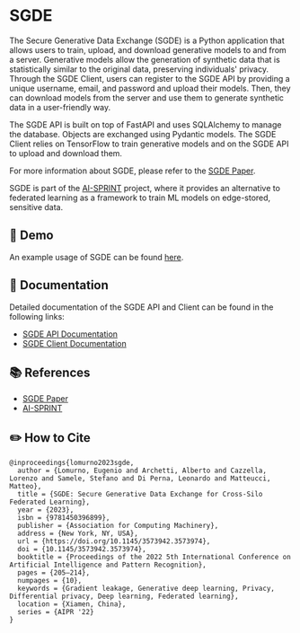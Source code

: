 # SGDE

The Secure Generative Data Exchange (SGDE) is a Python application that allows users to train, upload, and download generative models to and from a server.
Generative models allow the generation of synthetic data that is statistically similar to the original data, preserving individuals' privacy.
Through the SGDE Client, users can register to the SGDE API by providing a unique username, email, and password and upload their models.
Then, they can download models from the server and use them to generate synthetic data in a user-friendly way.

The SGDE API is built on top of FastAPI and uses SQLAlchemy to manage the database. Objects are exchanged using Pydantic models.
The SGDE Client relies on TensorFlow to train generative models and on the SGDE API to upload and download them.

For more information about SGDE, please refer to the [SGDE Paper](https://arxiv.org/abs/2109.12062).

SGDE is part of the [AI-SPRINT](https://www.ai-sprint-project.eu/) project, where it provides an alternative to federated learning as a framework to train ML models on edge-stored, sensitive data.

## 🚀 Demo

An example usage of SGDE can be found [here](https://github.com/archettialberto/SGDE/blob/main/sgde_demo.ipynb).

## 📖 Documentation

Detailed documentation of the SGDE API and Client can be found in the following links:
* [SGDE API Documentation](https://github.com/archettialberto/SGDE/blob/main/sgde_api/README.md)
* [SGDE Client Documentation](https://github.com/archettialberto/SGDE/blob/main/sgde_client/README.md)


## 📚 References

- [SGDE Paper](https://arxiv.org/abs/2109.12062)
- [AI-SPRINT](https://www.ai-sprint-project.eu/)

## ✏️ How to Cite

```
@inproceedings{lomurno2023sgde,
  author = {Lomurno, Eugenio and Archetti, Alberto and Cazzella, Lorenzo and Samele, Stefano and Di Perna, Leonardo and Matteucci, Matteo},
  title = {SGDE: Secure Generative Data Exchange for Cross-Silo Federated Learning},
  year = {2023},
  isbn = {9781450396899},
  publisher = {Association for Computing Machinery},
  address = {New York, NY, USA},
  url = {https://doi.org/10.1145/3573942.3573974},
  doi = {10.1145/3573942.3573974},
  booktitle = {Proceedings of the 2022 5th International Conference on Artificial Intelligence and Pattern Recognition},
  pages = {205–214},
  numpages = {10},
  keywords = {Gradient leakage, Generative deep learning, Privacy, Differential privacy, Deep learning, Federated learning},
  location = {Xiamen, China},
  series = {AIPR '22}
}
```
